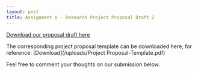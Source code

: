 ```yaml
---
layout: post
title: Assignment 8 - Research Project Proposal Draft 2
---
```


[Download our proposal draft here](/uploads/carvallo_rafols_Assignment8.pdf)

The corresponding project proposal template can be downloaded here, for reference: [Download](/uploads/Project Proposal-Template.pdf)

Feel free to comment your thoughts on our submission below.
